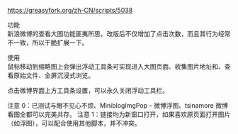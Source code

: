 https://greasyfork.org/zh-CN/scripts/5038

功能<br>
新浪微博的查看大图功能匪夷所思，改版后不仅增加了点击次数，而且其行为经常不一致，所以干脆扩展一下。

使用<br>
鼠标移动到缩略图上会弹出浮动工具条可实现进入大图页面、收集图片地址和、查看原始文件、全屏沉浸式浏览。

点击微博界面上方工具条设置，可以永久关闭浮动工具栏。

注意 0：已测试与眼不见心不烦、MiniblogImgPop – 微博浮图、tsinamore 微博看图全都可以完美共存。 注意 1：链接均为新窗口打开，如果喜欢原页面打开图片（如浮图），可以配合使用其他脚本，并不冲突。

